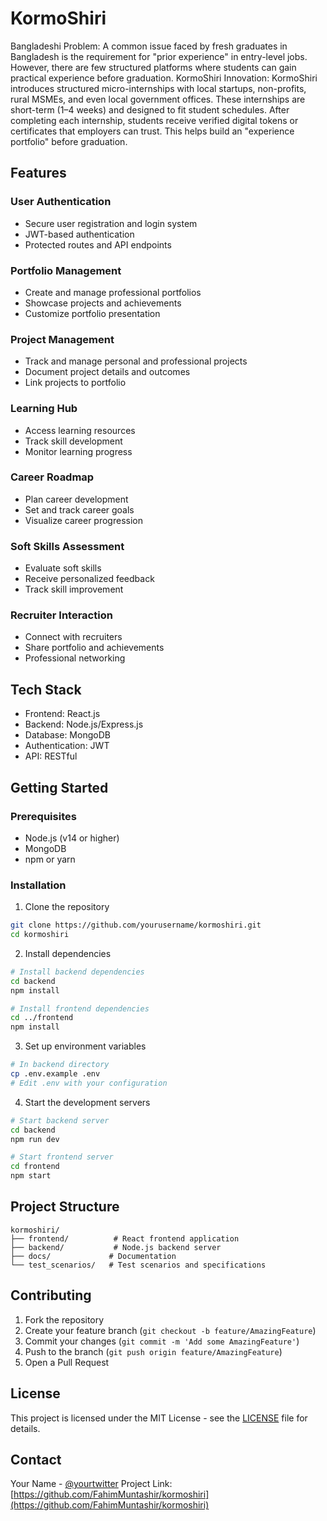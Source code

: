 # KormoShiri

Bangladeshi Problem: A common issue faced by fresh graduates in Bangladesh is the requirement for "prior experience" in entry-level jobs. However, there are few structured platforms where students can gain practical experience before graduation.
KormoShiri Innovation: KormoShiri introduces structured micro-internships with local startups, non-profits, rural MSMEs, and even local government offices. These internships are short-term (1–4 weeks) and designed to fit student schedules. After completing each internship, students receive verified digital tokens or certificates that employers can trust. This helps build an "experience portfolio" before graduation.

## Features

### User Authentication

- Secure user registration and login system
- JWT-based authentication
- Protected routes and API endpoints

### Portfolio Management

- Create and manage professional portfolios
- Showcase projects and achievements
- Customize portfolio presentation

### Project Management

- Track and manage personal and professional projects
- Document project details and outcomes
- Link projects to portfolio

### Learning Hub

- Access learning resources
- Track skill development
- Monitor learning progress

### Career Roadmap

- Plan career development
- Set and track career goals
- Visualize career progression

### Soft Skills Assessment

- Evaluate soft skills
- Receive personalized feedback
- Track skill improvement

### Recruiter Interaction

- Connect with recruiters
- Share portfolio and achievements
- Professional networking

## Tech Stack

- Frontend: React.js
- Backend: Node.js/Express.js
- Database: MongoDB
- Authentication: JWT
- API: RESTful

## Getting Started

### Prerequisites

- Node.js (v14 or higher)
- MongoDB
- npm or yarn

### Installation

1. Clone the repository

```bash
git clone https://github.com/yourusername/kormoshiri.git
cd kormoshiri
```

2. Install dependencies

```bash
# Install backend dependencies
cd backend
npm install

# Install frontend dependencies
cd ../frontend
npm install
```

3. Set up environment variables

```bash
# In backend directory
cp .env.example .env
# Edit .env with your configuration
```

4. Start the development servers

```bash
# Start backend server
cd backend
npm run dev

# Start frontend server
cd frontend
npm start
```

## Project Structure

```
kormoshiri/
├── frontend/          # React frontend application
├── backend/           # Node.js backend server
├── docs/             # Documentation
└── test_scenarios/   # Test scenarios and specifications
```

## Contributing

1. Fork the repository
2. Create your feature branch (`git checkout -b feature/AmazingFeature`)
3. Commit your changes (`git commit -m 'Add some AmazingFeature'`)
4. Push to the branch (`git push origin feature/AmazingFeature`)
5. Open a Pull Request

## License

This project is licensed under the MIT License - see the [LICENSE](LICENSE) file for details.

## Contact

Your Name - [@yourtwitter](https://twitter.com/Fahim_Muntashir)
Project Link: [https://github.com/FahimMuntashir/kormoshiri](https://github.com/FahimMuntashir/kormoshiri)
